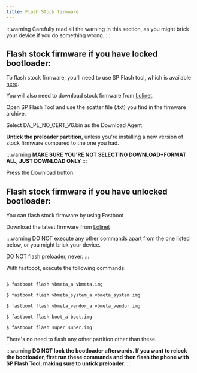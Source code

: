 ```yaml
---
title: Flash Stock firmware
---
```


:::warning
Carefully read all the warning in this section, as you might brick your device if you do something wrong.
:::


## Flash stock firmware if you have locked bootloader:

To flash stock firmware, you'll need to use SP Flash tool, which is available [here](https://github.com/moto-penangf/penangf-sp-flash-tool/releases/tag/0.1).

You will also need to download stock firmware from [Lolinet](https://mirrors.lolinet.com/firmware/lenomola/2023/penangf/official/).

Open SP Flash Tool and use the scatter file (.txt) you find in the firmware archive.

Select DA_PL_NO_CERT_V6.bin as the Download Agent.

**Untick the preloader partition**, unless you're installing a new version of stock firmware compared to the one you had.

:::warning
**MAKE SURE YOU'RE NOT SELECTING DOWNLOAD+FORMAT ALL, JUST DOWNLOAD ONLY**
:::

Press the Download button.

## Flash stock firmware if you have unlocked bootloader:

You can flash stock firmware by using Fastboot

Download the latest firmware from [Lolinet](https://mirrors.lolinet.com/firmware/lenomola/2023/penangf/official/)

:::warning
DO NOT execute any other commands apart from the one listed below, or you might brick your device.

DO NOT flash preloader, never.
:::

With fastboot, execute the following commands:

```sh

$ fastboot flash vbmeta_a vbmeta.img

$ fastboot flash vbmeta_system_a vbmeta_system.img

$ fastboot flash vbmeta_vendor_a vbmeta_vendor.img  

$ fastboot flash boot_a boot.img

$ fastboot flash super super.img
```

There's no need to flash any other partition other than these.

:::warning
**DO NOT lock the bootloader afterwards. If you want to relock the bootloader, first run these commands and then flash the phone with SP Flash Tool, making sure to untick preloader.**
:::
